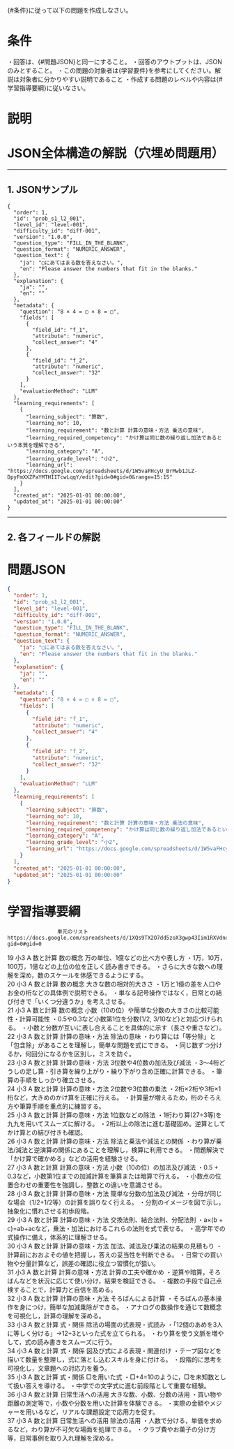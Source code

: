 {#条件}に従って以下の問題を作成しなさい。

# 条件
・回答は、{#問題JSON}と同一にすること。
・回答のアウトプットは、JSONのみとすること。
・この問題の対象者は{学習要件}を参考にしてください。解説は対象者に分かりやすい説明であること
・作成する問題のレベルや内容は{# 学習指導要綱}に従いなさい。

# 説明
# JSON全体構造の解説（穴埋め問題用）
---

## 1. JSONサンプル

```json5
{
  "order": 1,
  "id": "prob_s1_l2_001",
  "level_id": "level-001",
  "difficulty_id": "diff-001",
  "version": "1.0.0",
  "question_type": "FILL_IN_THE_BLANK",
  "question_format": "NUMERIC_ANSWER",
  "question_text": {
    "ja": "▢にあてはまる数を答えなさい。",
    "en": "Please answer the numbers that fit in the blanks."
  },
  "explanation": {
    "ja": "",
    "en": ""
  },
  "metadata": {
    "question": "8 × 4 = ▢ × 8 = ▢",
    "fields": [
      {
        "field_id": "f_1",
        "attribute": "numeric",
        "collect_answer": "4"
      },
      {
        "field_id": "f_2",
        "attribute": "numeric",
        "collect_answer": "32"
      }
    ],
    "evaluationMethod": "LLM"
  },
  "learning_requirements": [
    {
      "learning_subject": "算数",
      "learning_no": 10,
      "learning_requirement": "数と計算 計算の意味・方法 乗法の意味",
      "learning_required_competency": "かけ算は同じ数の繰り返し加法であるという本質を理解できる",
      "learning_category": "A",
      "learning_grade_level": "小2",
      "learning_url": "https://docs.google.com/spreadsheets/d/1W5vaFHcyU_BrMwb1JLZ-DpyFmXXZPaYMTHIITcwLqqY/edit?gid=0#gid=0&range=15:15"
    }
  ],
  "created_at": "2025-01-01 00:00:00",
  "updated_at": "2025-01-01 00:00:00"
}
```

---

## 2. 各フィールドの解説


# 問題JSON
```json
{
  "order": 1,
  "id": "prob_s1_l2_001",
  "level_id": "level-001",
  "difficulty_id": "diff-001",
  "version": "1.0.0",
  "question_type": "FILL_IN_THE_BLANK",
  "question_format": "NUMERIC_ANSWER",
  "question_text": {
    "ja": "▢にあてはまる数を答えなさい。",
    "en": "Please answer the numbers that fit in the blanks."
  },
  "explanation": {
    "ja": "",
    "en": ""
  },
  "metadata": {
    "question": "8 × 4 = ▢ × 8 = ▢",
    "fields": [
      {
        "field_id": "f_1",
        "attribute": "numeric",
        "collect_answer": "4"
      },
      {
        "field_id": "f_2",
        "attribute": "numeric",
        "collect_answer": "32"
      }
    ],
    "evaluationMethod": "LLM"
  },
  "learning_requirements": [
    {
      "learning_subject": "算数",
      "learning_no": 10,
      "learning_requirement": "数と計算 計算の意味・方法 乗法の意味",
      "learning_required_competency": "かけ算は同じ数の繰り返し加法であるという本質を理解できる",
      "learning_category": "A",
      "learning_grade_level": "小2",
      "learning_url": "https://docs.google.com/spreadsheets/d/1W5vaFHcyU_BrMwb1JLZ-DpyFmXXZPaYMTHIITcwLqqY/edit?gid=0#gid=0&range=15:15"
    }
  ],
  "created_at": "2025-01-01 00:00:00",
  "updated_at": "2025-01-01 00:00:00"
}

```


# 学習指導要綱
					単元のリスト			https://docs.google.com/spreadsheets/d/1XQs9TX2O7dd5zoX3gwp43Iim1RXVdnoAwL7GzS2kPgk/edit?gid=0#gid=0						
19	小3	A 数と計算	数の概念	万の単位、1億などの比べ方や表し方	・1万，10万，100万，1億などの上位の位を正しく読み書きできる。	・さらに大きな数への理解を深め，数のスケールを体感できるようにする。								
20	小3	A 数と計算	数の概念	大きな数の相対的大きさ	・1万と1億の差を人口やお金の桁などの具体例で説明できる。	・単なる記号操作ではなく，日常との結び付きで「いくつ分違うか」を考えさせる。								
21	小3	A 数と計算	数の概念	小数（10の位）や簡単な分数の大きさの比較可能性・計算可能性	・0.5や0.3など小数第1位を分数(1/2, 3/10など)と対応づけられる。	・小数と分数が互いに表し合えることを具体的に示す（長さや重さなど）。								
22	小3	A 数と計算	計算の意味・方法	除法の意味	・わり算には「等分除」と「包含除」があることを理解し，簡単な問題を式にできる。	・同じ数ずつ分けるか，何回分になるかを区別し，ミスを防ぐ。								
23	小3	A 数と計算	計算の意味・方法	3位数や4位数の加法及び減法	・3～4桁どうしの足し算・引き算を繰り上がり・繰り下がり含め正確に計算できる。	・筆算の手順をしっかり確立させる。								
24	小3	A 数と計算	計算の意味・方法	2位数や3位数の乗法	・2桁×2桁や3桁×1桁など，大きめのかけ算を正確に行える。	・計算量が増えるため，桁のそろえ方や筆算手順を重点的に練習する。								
25	小3	A 数と計算	計算の意味・方法	1位数などの除法	・1桁わり算(27÷3等)を九九を用いてスムーズに解ける。	・2桁以上の除法に進む基礎固め。逆算としてかけ算との結び付きも確認。								
26	小3	A 数と計算	計算の意味・方法	除法と乗法や減法との関係	・わり算が乗法/減法と逆演算の関係にあることを理解し，検算に利用できる。	・問題解決で「かけ算で確かめる」などの活用を経験させる。								
27	小3	A 数と計算	計算の意味・方法	小数（10の位）の加法及び減法	・0.5 + 0.3など，小数第1位までの加減計算を筆算または暗算で行える。	・小数点の位置合わせの重要性を強調し，整数との違いを意識させる。								
28	小3	A 数と計算	計算の意味・方法	簡単な分数の加法及び減法	・分母が同じな場合（1/2+1/2等）の計算を誤りなく行える。	・分割のイメージを図で示し，抽象化に慣れさせる初歩段階。								
29	小3	A 数と計算	計算の意味・方法	交換法則、結合法則、分配法則	・a×(b + c)=ab+acなど，乗法・加法におけるこれらの法則を式で表せる。	・高学年での式操作に備え，体系的に理解させる。								
30	小3	A 数と計算	計算の意味・方法	加法、減法及び乗法の結果の見積もり	・計算前におおよその値を把握し，答えの妥当性を判断できる。	・日常での買い物や分量計算など，誤差の確認に役立つ習慣化が狙い。								
31	小3	A 数と計算	計算の意味・方法	計算の工夫や確かめ	・逆算や暗算，そろばんなどを状況に応じて使い分け，結果を検証できる。	・複数の手段で自己点検することで，計算力と自信を高める。								
32	小3	A 数と計算	計算の意味・方法	そろばんによる計算	・そろばんの基本操作を身につけ，簡単な加減乗除ができる。	・アナログの数操作を通じて数概念を可視化し，計算の理解を深める。								
33	小3	A 数と計算	式・関係	除法の場面の式表現・式読み	・「12個のあめを3人に等しく分ける」→12÷3といった式を立てられる。	・わり算を使う文脈を増やして，式の読み書きをスムーズに行う。								
34	小3	A 数と計算	式・関係	図及び式による表現・関連付け	・テープ図などを描いて数量を整理し，式に落とし込むスキルを身に付ける。	・段階的に思考を可視化し，文章題への対応力を養う。								
35	小3	A 数と計算	式・関係	□を用いた式	・□+4=10のように，□を未知数として扱い答えを導ける。	・中学での文字式に進む前段階として重要な経験。								
36	小3	A 数と計算	日常生活への活用	大きな数、小数、分数の活用	・買い物や距離の測定等で，小数や分数を用いた計算を体験できる。	・実際の金額やメジャーを用いるなど，リアルな課題設定で応用力を促す。								
37	小3	A 数と計算	日常生活への活用	除法の活用	・人数で分ける，単価を求めるなど，わり算が不可欠な場面を処理できる。	・クラブ費やお菓子の分け方等，日常事例を取り入れ理解を深める。								
														
														
